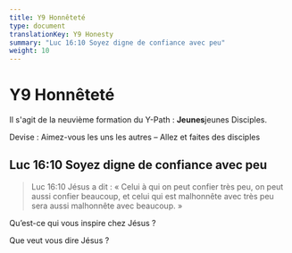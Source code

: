 ```yaml
---
title: Y9 Honnêteté
type: document
translationKey: Y9 Honesty
summary: "Luc 16:10 Soyez digne de confiance avec peu"
weight: 10
---
```

# Y9 Honnêteté

Il s'agit de la neuvième formation du Y-Path : **Jeunes**jeunes Disciples.

Devise : Aimez-vous les uns les autres – Allez et faites des disciples

## Luc 16:10 Soyez digne de confiance avec peu

>   Luc 16:10 Jésus a dit : « Celui à qui on peut confier très peu, on peut aussi confier beaucoup, et celui qui est malhonnête avec très peu sera aussi malhonnête avec beaucoup. »

Qu’est-ce qui vous inspire chez Jésus ?

Que veut vous dire Jésus ?

